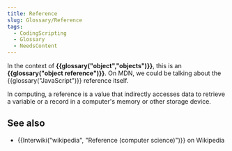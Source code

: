 ```yaml
---
title: Reference
slug: Glossary/Reference
tags:
  - CodingScripting
  - Glossary
  - NeedsContent
---
```

In the context of **{{glossary("object","objects")}}**, this is an **{{glossary("object reference")}}**. On MDN, we could be talking about the {{glossary("JavaScript")}} reference itself.

In computing, a reference is a value that indirectly accesses data to retrieve a variable or a record in a computer's memory or other storage device.

## See also

- {{Interwiki("wikipedia", "Reference (computer science)")}} on Wikipedia
